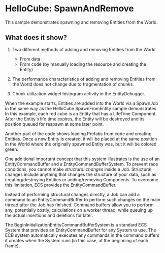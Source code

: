 # HelloCube: SpawnAndRemove

This sample demonstrates spawning and removing Entities from the World.

## What does it show?

1. Two different methods of adding and removing Entities from the World
    - From data
    - From code (by manually loading the resource and creating the Entity)

2. The performance characteristics of adding and removing Entities from the World does not change due to fragmentation of chunks.

3. Chunk utilization widget histogram activity in the EntityDebugger.

When the example starts, Entities are added into the World via a SpawnJob in the same way as the HelloCube SpawnFromEntity sample demonstrates. In this example, each red cube is an Entity that has a LifeTime Component. After the Entity's life time expires, the Entity will be destroyed and its position queued for respawn at some later point.

Another part of the code shows loading Prefabs from code and creating Entities. Once a new Entity is created, it will be placed at the same position in the World where the originally spawned Entity was, but it will be colored green.

One additional important concept that this system illustrates is the use of an EntityCommandBuffer and a EntityCommandBufferSystem. To prevent race conditions, you cannot make _structural changes_ inside a Job. Structural changes include anything that changes the structure of your data, such as creating/destroying Entities or adding/removing Components. To overcome this limitation, ECS provides the EntityCommandBuffer.

Instead of performing structural changes directly, a Job can add a command to an EntityCommandBuffer to perform such changes on the main thread after the Job has finished. Command buffers allow you to perform any, potentially costly, calculations on a worker thread, while queuing up the actual insertions and deletions for later.

The BeginInitializationEntityCommandBufferSystem is a standard ECS System that provides an EntityCommandBuffer for any System to use. The ECB system automatically executes any commands in the command buffers it creates when the System runs (in this case, at the beginning of each frame).
